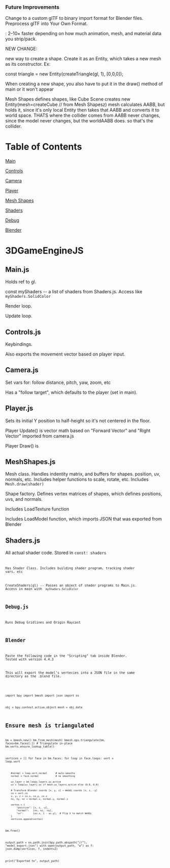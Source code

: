 ### Future Improvements

Change to a custom glTF to binary import format for Blender files. Preprocess glTF into Your Own Format.

: 2–10× faster depending on how much animation, mesh, and material data you strip/pack.








NEW CHANGE:

new way to create a shape. Create it as an Entity, which takes a new mesh as its constructor. Ex:

const triangle = new Entity(createTriangle(gl, 1), [0,0,0]);

When creating a new shape, you also have to put it in the draw() method of main or it won't appear



Mesh Shapes defines shapes, like Cube
Scene creates new Entity(mesh=createCube // from Mesh Shapesz)
mesh calculates AABB, but holds it, since it's only local
Entity then takes that AABB and converts it to world space. THATS where the collider comes from
AABB never changes, since the model never changes, but the worldAABB does. so that's the collider.







# Table of Contents

[Main](#mainjs)

[Controls](#controlsjs)

[Camera](#camerajs)

[Player](#playerjs)

[Mesh Shapes](#meshshapesjs)

[Shaders](#shadersjs)

[Debug](#debugjs)

[Blender](#blender)




# 3DGameEngineJS



## Main.js

Holds ref to gl. 

const myShaders -- a list of shaders from Shaders.js. Access like <code> myShaders.SolidColor </code>

Render loop.

Update loop.




## Controls.js

Keybindings.

Also exports the movement vector based on player input.



## Camera.js

Set vars for: follow distance, pitch, yaw, zoom, etc

Has a "follow target", which defaults to the player (set in main).





## Player.js

Sets its initial Y position to half-height so it's not centered in the floor.

Player Update() is vector math based on "Forward Vector" and "Right Vector" imported from camera.js

Player Draw() is 


## MeshShapes.js

Mesh class. Handles indentity matrix, and buffers for shapes. position, uv, normals, etc. 
Includes helper functions to scale, rotate, etc.
Includes <code>Mesh.draw(shader)</code>

Shape factory. Defines vertex matrices of shapes, which defines positions, uvs, and normals.

Includes LoadTexture function

Includes LoadModel function, which imports JSON that was exported from Blender



## Shaders.js

All actual shader code. Stored in <code>const: shaders<code> 

Has Shader Class. Includes building shader program, tracking shader vars, etc

CreateShaders(gl) -- Passes an object of shader programs to Main.js. 
Access in main with <code> myShaders.SolidColor </code>



## Debug.js

Runs Debug Gridlines and Origin Raycast



## Blender

Paste the following code in the "Scripting" tab inside Blender. Tested with version 4.4.3

This will export the model's vertecies into a JSON file in the same directory as the .blend file.

<code>

import bpy
import bmesh
import json
import os

obj = bpy.context.active_object
mesh = obj.data

# Ensure mesh is triangulated
bm = bmesh.new()
bm.from_mesh(mesh)
bmesh.ops.triangulate(bm, faces=bm.faces[:])  # Triangulate in-place
bm.verts.ensure_lookup_table()

vertices = []
for face in bm.faces:
    for loop in face.loops:
        vert = loop.vert
        
        #normal = loop.vert.normal      # auto-smooths
        normal = face.normal            # no smoothing
        
        uv_layer = bm.loops.layers.uv.active
        uv = loop[uv_layer].uv if mesh.uv_layers.active else (0.0, 0.0)

        # Transform Blender coords [x, y, z] → WebGL coords [x, z, -y]
        co = vert.co
        x, y, z = co.x, co.y, co.z
        nx, ny, nz = normal.x, normal.y, normal.z

        vertex = {
            "position": [x, z, -y],
            "normal":   [nx, nz, -ny],
            "uv":       [uv.x, 1 - uv.y],  # Flip V to match WebGL
        }
        vertices.append(vertex)

bm.free()

output_path = os.path.join(bpy.path.abspath("//"), "model_export.json")
with open(output_path, "w") as f:
    json.dump(vertices, f, indent=2)

print("Exported to", output_path)

</code>